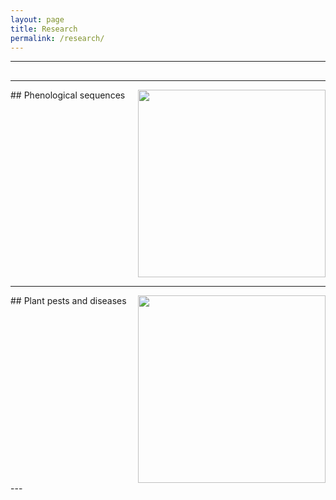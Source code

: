 ```yaml
---
layout: page
title: Research
permalink: /research/
---
```


---
## 

---

<img align="right" src="https://agougher.github.io/images/flsphylo.png" width="300">
## Phenological sequences


<br clear="right"/> 

---

<img align="right" src="https://agougher.github.io/images/gallen.jpg" width="300">
## Plant pests and diseases
<br clear="right"/> 
---
